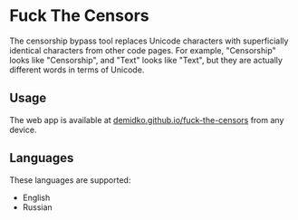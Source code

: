 # Fuck The Censors

The censorship bypass tool replaces Unicode characters with superficially identical characters from other code pages.
For example, "Censorship" looks like "Censorship", and "Text" looks like "Text", but they are actually different words
in terms of Unicode.

## Usage

The web app is available at [demidko.github.io/fuck-the-censors](https://demidko.github.io/fuck-the-censors) from any
device.

## Languages

These languages are supported:

* English
* Russian


